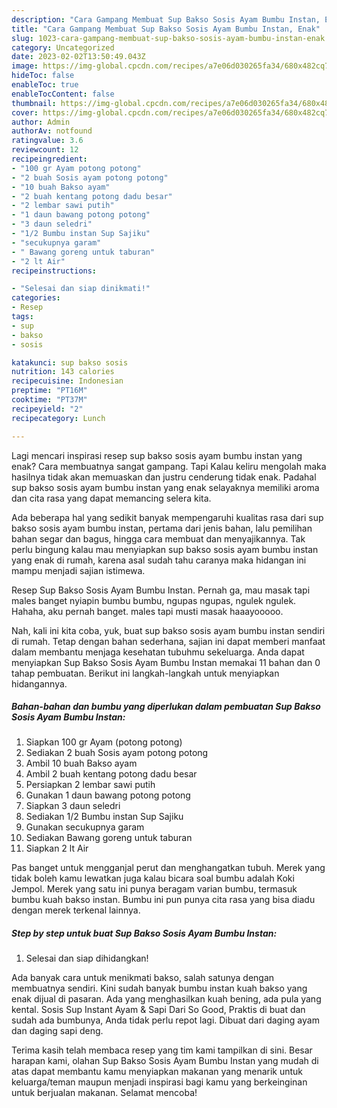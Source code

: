 ```yaml
---
description: "Cara Gampang Membuat Sup Bakso Sosis Ayam Bumbu Instan, Enak"
title: "Cara Gampang Membuat Sup Bakso Sosis Ayam Bumbu Instan, Enak"
slug: 1023-cara-gampang-membuat-sup-bakso-sosis-ayam-bumbu-instan-enak
category: Uncategorized
date: 2023-02-02T13:50:49.043Z
image: https://img-global.cpcdn.com/recipes/a7e06d030265fa34/680x482cq70/sup-bakso-sosis-ayam-bumbu-instan-foto-resep-utama.jpg
hideToc: false
enableToc: true
enableTocContent: false
thumbnail: https://img-global.cpcdn.com/recipes/a7e06d030265fa34/680x482cq70/sup-bakso-sosis-ayam-bumbu-instan-foto-resep-utama.jpg
cover: https://img-global.cpcdn.com/recipes/a7e06d030265fa34/680x482cq70/sup-bakso-sosis-ayam-bumbu-instan-foto-resep-utama.jpg
author: Admin
authorAv: notfound
ratingvalue: 3.6
reviewcount: 12
recipeingredient:
- "100 gr Ayam potong potong"
- "2 buah Sosis ayam potong potong"
- "10 buah Bakso ayam"
- "2 buah kentang potong dadu besar"
- "2 lembar sawi putih"
- "1 daun bawang potong potong"
- "3 daun seledri"
- "1/2 Bumbu instan Sup Sajiku"
- "secukupnya garam"
- " Bawang goreng untuk taburan"
- "2 lt Air"
recipeinstructions:

- "Selesai dan siap dinikmati!"
categories:
- Resep
tags:
- sup
- bakso
- sosis

katakunci: sup bakso sosis 
nutrition: 143 calories
recipecuisine: Indonesian
preptime: "PT16M"
cooktime: "PT37M"
recipeyield: "2"
recipecategory: Lunch

---
```



Lagi mencari inspirasi resep sup bakso sosis ayam bumbu instan yang enak? Cara membuatnya sangat gampang. Tapi Kalau keliru mengolah maka hasilnya tidak akan memuaskan dan justru cenderung tidak enak. Padahal sup bakso sosis ayam bumbu instan yang enak selayaknya memiliki aroma dan cita rasa yang dapat memancing selera kita.


Ada beberapa hal yang sedikit banyak mempengaruhi kualitas rasa dari sup bakso sosis ayam bumbu instan, pertama dari jenis bahan, lalu pemilihan bahan segar dan bagus, hingga cara membuat dan menyajikannya. Tak perlu bingung kalau mau menyiapkan sup bakso sosis ayam bumbu instan yang enak di rumah, karena asal sudah tahu caranya maka hidangan ini mampu menjadi sajian istimewa.

Resep Sup Bakso Sosis Ayam Bumbu Instan. Pernah ga, mau masak tapi males banget nyiapin bumbu bumbu, ngupas ngupas, ngulek ngulek. Hahaha, aku pernah banget. males tapi musti masak haaayooooo.


Nah, kali ini kita coba, yuk, buat sup bakso sosis ayam bumbu instan sendiri di rumah. Tetap dengan bahan sederhana, sajian ini dapat memberi manfaat dalam membantu menjaga kesehatan tubuhmu sekeluarga. Anda dapat menyiapkan Sup Bakso Sosis Ayam Bumbu Instan memakai 11 bahan dan 0 tahap pembuatan. Berikut ini langkah-langkah untuk menyiapkan hidangannya.

<!--inarticleads1-->

##### Bahan-bahan dan bumbu yang diperlukan dalam pembuatan Sup Bakso Sosis Ayam Bumbu Instan:

1. Siapkan 100 gr Ayam (potong potong)
1. Sediakan 2 buah Sosis ayam potong potong
1. Ambil 10 buah Bakso ayam
1. Ambil 2 buah kentang potong dadu besar
1. Persiapkan 2 lembar sawi putih
1. Gunakan 1 daun bawang potong potong
1. Siapkan 3 daun seledri
1. Sediakan 1/2 Bumbu instan Sup Sajiku
1. Gunakan secukupnya garam
1. Sediakan  Bawang goreng untuk taburan
1. Siapkan 2 lt Air


Pas banget untuk mengganjal perut dan menghangatkan tubuh. Merek yang tidak boleh kamu lewatkan juga kalau bicara soal bumbu adalah Koki Jempol. Merek yang satu ini punya beragam varian bumbu, termasuk bumbu kuah bakso instan. Bumbu ini pun punya cita rasa yang bisa diadu dengan merek terkenal lainnya. 

<!--inarticleads2-->

##### Step by step untuk buat Sup Bakso Sosis Ayam Bumbu Instan:


1. Selesai dan siap dihidangkan!

Ada banyak cara untuk menikmati bakso, salah satunya dengan membuatnya sendiri. Kini sudah banyak bumbu instan kuah bakso yang enak dijual di pasaran. Ada yang menghasilkan kuah bening, ada pula yang kental. Sosis Sup Instant Ayam &amp; Sapi Dari So Good, Praktis di buat dan sudah ada bumbunya, Anda tidak perlu repot lagi. Dibuat dari daging ayam dan daging sapi deng. 

Terima kasih telah membaca resep yang tim kami tampilkan di sini. Besar harapan kami, olahan Sup Bakso Sosis Ayam Bumbu Instan yang mudah di atas dapat membantu kamu menyiapkan makanan yang menarik untuk keluarga/teman maupun menjadi inspirasi bagi kamu yang berkeinginan untuk berjualan makanan. Selamat mencoba!
